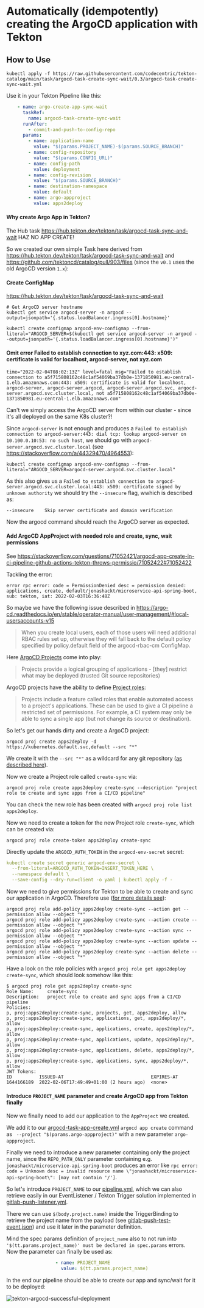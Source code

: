 # Automatically (idempotently) creating the ArgoCD application with Tekton

## How to Use

```shell
kubectl apply -f https://raw.githubusercontent.com/codecentric/tekton-catalog/main/task/argocd-task-create-sync-wait/0.3/argocd-task-create-sync-wait.yml
```

Use it in your Tekton Pipeline like this:

```yaml
    - name: argo-create-app-sync-wait
      taskRef:
        name: argocd-task-create-sync-wait
      runAfter:
        - commit-and-push-to-config-repo
      params:
        - name: application-name
          value: "$(params.PROJECT_NAME)-$(params.SOURCE_BRANCH)"
        - name: config-repository
          value: "$(params.CONFIG_URL)"
        - name: config-path
          value: deployment
        - name: config-revision
          value: "$(params.SOURCE_BRANCH)"
        - name: destination-namespace
          value: default
        - name: argo-appproject
          value: apps2deploy
```





#### Why create Argo App in Tekton?

The Hub task https://hub.tekton.dev/tekton/task/argocd-task-sync-and-wait HAZ NO APP CREATE!

So we created our own simple Task here derived from https://hub.tekton.dev/tekton/task/argocd-task-sync-and-wait and https://github.com/tektoncd/catalog/pull/903/files (since the `v0.1` uses the old ArgoCD version `1.x`):



#### Create ConfigMap

https://hub.tekton.dev/tekton/task/argocd-task-sync-and-wait

```shell
# Get ArgoCD server hostname
kubectl get service argocd-server -n argocd --output=jsonpath='{.status.loadBalancer.ingress[0].hostname}'

kubectl create configmap argocd-env-configmap --from-literal="ARGOCD_SERVER=$(kubectl get service argocd-server -n argocd --output=jsonpath='{.status.loadBalancer.ingress[0].hostname}')"
```




#### Omit error Failed to establish connection to xyz.com:443: x509: certificate is valid for localhost, argocd-server, not xyz.com

```
time="2022-02-04T08:02:13Z" level=fatal msg="Failed to establish connection to a5f715808162c48c1af54069ba37db0e-1371850981.eu-central-1.elb.amazonaws.com:443: x509: certificate is valid for localhost, argocd-server, argocd-server.argocd, argocd-server.argocd.svc, argocd-server.argocd.svc.cluster.local, not a5f715808162c48c1af54069ba37db0e-1371850981.eu-central-1.elb.amazonaws.com"
```

Can't we simply access the ArgoCD server from within our cluster - since it's all deployed on the same K8s cluster?!

Since `argocd-server`  is not enough and produces a `Failed to establish connection to argocd-server:443: dial tcp: lookup argocd-server on 10.100.0.10:53: no such host`, we should go with `argocd-server.argocd.svc.cluster.local` (see https://stackoverflow.com/a/44329470/4964553):

```shell
kubectl create configmap argocd-env-configmap --from-literal="ARGOCD_SERVER=argocd-server.argocd.svc.cluster.local"
```

As this also gives us a `Failed to establish connection to argocd-server.argocd.svc.cluster.local:443: x509: certificate signed by unknown authority` we should try the `--insecure` flag, wwhich is described as:

```
--insecure    Skip server certificate and domain verification
```

Now the argocd command should reach the ArgoCD server as expected.



#### Add ArgoCD AppProject with needed role and create, sync, wait permissions

See https://stackoverflow.com/questions/71052421/argocd-app-create-in-ci-pipeline-github-actions-tekton-throws-permissio/71052422#71052422

Tackling the error:

```
error rpc error: code = PermissionDenied desc = permission denied: applications, create, default/jonashackt/microservice-api-spring-boot, sub: tekton, iat: 2022-02-03T16:36:48Z
```

So maybe we have the following issue described in https://argo-cd.readthedocs.io/en/stable/operator-manual/user-management/#local-usersaccounts-v15

> When you create local users, each of those users will need additional RBAC rules set up, otherwise they will fall back to the default policy specified by policy.default field of the argocd-rbac-cm ConfigMap.

Here [ArgoCD Projects]() come into play:

> Projects provide a logical grouping of applications -
> [they] restrict what may be deployed (trusted Git source repositories)


ArgoCD projects have the ability to define [Project roles](https://argo-cd.readthedocs.io/en/stable/user-guide/projects/#project-roles):

> Projects include a feature called roles that enable automated access to a project's applications. These can be used to give a CI pipeline a restricted set of permissions. For example, a CI system may only be able to sync a single app (but not change its source or destination).

So let's get our hands dirty and create a ArgoCD project:

```shell
argocd proj create apps2deploy -d https://kubernetes.default.svc,default --src "*"
```

We create it with the `--src "*"` as a wildcard for any git repository ([as described here](https://github.com/argoproj/argo-cd/issues/5382#issue-799715045)).

Now we create a Project role called `create-sync` via:

```shell
argocd proj role create apps2deploy create-sync --description "project role to create and sync apps from a CI/CD pipeline"
```

You can check the new role has been created with `argocd proj role list apps2deploy`.

Now we need to create a token for the new Project role `create-sync`, which can be created via:

```shell
argocd proj role create-token apps2deploy create-sync
```

Directly update the `ARGOCD_AUTH_TOKEN` in the `argocd-env-secret` secret:

```yaml
kubectl create secret generic argocd-env-secret \
  --from-literal=ARGOCD_AUTH_TOKEN=INSERT_TOKEN_HERE \
  --namespace default \
  --save-config --dry-run=client -o yaml | kubectl apply -f -
```

Now we need to give permissions for Tekton to be able to create and sync our application in ArgoCD. Therefore use ([for more details see](https://argo-cd.readthedocs.io/en/stable/user-guide/projects/#project-roles)):

```shell
argocd proj role add-policy apps2deploy create-sync --action get --permission allow --object "*"
argocd proj role add-policy apps2deploy create-sync --action create --permission allow --object "*"
argocd proj role add-policy apps2deploy create-sync --action sync --permission allow --object "*"
argocd proj role add-policy apps2deploy create-sync --action update --permission allow --object "*"
argocd proj role add-policy apps2deploy create-sync --action delete --permission allow --object "*"
```

Have a look on the role policies with `argocd proj role get apps2deploy create-sync`, which should look somehow like this:

```shell
$ argocd proj role get apps2deploy create-sync
Role Name:     create-sync
Description:   project role to create and sync apps from a CI/CD pipeline
Policies:
p, proj:apps2deploy:create-sync, projects, get, apps2deploy, allow
p, proj:apps2deploy:create-sync, applications, get, apps2deploy/*, allow
p, proj:apps2deploy:create-sync, applications, create, apps2deploy/*, allow
p, proj:apps2deploy:create-sync, applications, update, apps2deploy/*, allow
p, proj:apps2deploy:create-sync, applications, delete, apps2deploy/*, allow
p, proj:apps2deploy:create-sync, applications, sync, apps2deploy/*, allow
JWT Tokens:
ID          ISSUED-AT                                EXPIRES-AT
1644166189  2022-02-06T17:49:49+01:00 (2 hours ago)  <none>
```



#### Introduce `PROJECT_NAME` parameter and create ArgoCD app from Tekton finally

Now we finally need to add our application to the `AppProject` we created.

We add it to our [argocd-task-app-create.yml](tasks/argocd-task-app-create.yml) `argocd app create` command as ` --project "$(params.argo-appproject)"` with a new parameter `argo-appproject`.

Finally we need to introduce a new parameter containing only the project name, since the `REPO_PATH_ONLY` parameter containing e.g. `jonashackt/microservice-api-spring-boot` produces an error like `rpc error: code = Unknown desc = invalid resource name \"jonashackt/microservice-api-spring-boot\": [may not contain '/']`.

So let's introduce `PROJECT_NAME` to our [pipeline.yml](pipelines/pipeline.yml), which we can also retrieve easily in our EventListener / Tekton Trigger solution implemented in [gitlab-push-listener.yml](triggers/gitlab-push-listener.yml).

There we can use `$(body.project.name)` inside the TriggerBinding to retrieve the project name from the payload (see [gitlab-push-test-event.json](triggers/gitlab-push-test-event.json)) and use it later in the parameter definition.

Mind the spec params definition of `project_name` also to not run into `'$(tt.params.project_name)' must be declared in spec.params` errors. Now the parameter can finally be used as:

```yaml
                  - name: PROJECT_NAME
                    value: $(tt.params.project_name)
```

In the end our pipeline should be able to create our app and sync/wait for it to be deployed:

![tekton-argocd-successful-deployment](screenshots/tekton-argocd-successful-deployment.png)

